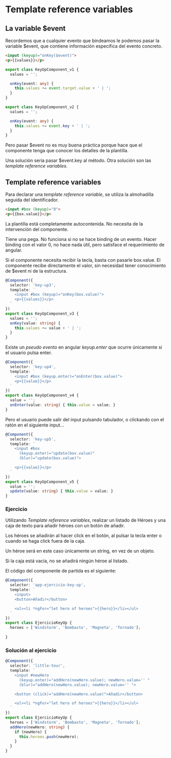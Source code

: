 # Template reference variables

## La variable $event

Recordemos que a cualquier evento que bindeamos le podemos pasar la variable $event, que contiene información específica del evento concreto.

```html
<input (keyup)="onKey($event)">
<p>{{values}}</p>
```

```typescript
export class KeyUpComponent_v1 {
  values = '';

  onKey(event: any) {
    this.values += event.target.value + ' | ';
  }
}
```

```typescript
export class KeyUpComponent_v2 {
  values = '';

  onKey(event: any) {
    this.values += event.key + ' | ';
  }
}
```

Pero pasar $event no es muy buena práctica porque hace que el componente tenga que conocer los detalles de la plantilla.

Una solución sería pasar $event.key al método. Otra solución son las *template reference variables*.


## Template reference variables

Para declarar una *template reference variable*, se utiliza la almohadilla seguida del identificador.

```html
<input #box (keyup)="0">
<p>{{box.value}}</p>
```

La plantilla está completamente autocontenida. No necesita de la intervención del componente.

Tiene una pega. No funciona si no se hace binding de un evento. Hacer binding con el valor 0, no hace nada útil, pero satisface el requerimiento de angular.

Si el componente necesita recibir la tecla, basta con pasarle box.value. El componente recibe directamente el valor, sin necesidad tener conocimiento de $event ni de la estructura.

```typescript
@Component({
  selector: 'key-up3',
  template: `
    <input #box (keyup)="onKey(box.value)">
    <p>{{values}}</p>
  `
})
export class KeyUpComponent_v3 {
  values = '';
  onKey(value: string) {
    this.values += value + ' | ';
  }
}
```

Existe un *pseudo evento* en angular *keyup.enter* que ocurre únicamente si el usuario pulsa enter.

```typescript
@Component({
  selector: 'key-up4',
  template: `
    <input #box (keyup.enter)="onEnter(box.value)">
    <p>{{value}}</p>
  `
})
export class KeyUpComponent_v4 {
  value = '';
  onEnter(value: string) { this.value = value; }
}
```

Pero el usuario puede salir del input pulsando tabulador, o clickando con el ratón en el siguiente input...

```typescript
@Component({
  selector: 'key-up5',
  template: `
    <input #box
      (keyup.enter)="update(box.value)"
      (blur)="update(box.value)">

    <p>{{value}}</p>
  `
})
export class KeyUpComponent_v5 {
  value = '';
  update(value: string) { this.value = value; }
}
```

### Ejercicio

Utilizando *Template reference variables*, realizar un listado de Héroes y una caja de texto para añadir héroes con un botón de añadir.

Los héroes se añadirán al hacer click en el botón, al pulsar la tecla enter o cuando se haga click fuera de la caja.

Un héroe será en este caso únicamente un string, en vez de un objeto.

Si la caja está vacía, no se añadirá ningún héroe al listado.

El código del componente de partida es el siguiente:

```typescript
@Component({
  selector: 'app-ejercicio-key-up',
  template: `
    <input>
    <button>Añadir</button>

    <ul><li *ngFor="let hero of heroes">{{hero}}</li></ul>
  `
})
export class EjercicioKeyUp {
  heroes = ['Windstorm', 'Bombasto', 'Magneta', 'Tornado'];
  
}
```

### Solución al ejercicio

```typescript
@Component({
  selector: 'little-tour',
  template: `
    <input #newHero
      (keyup.enter)="addHero(newHero.value); newHero.value='' "
      (blur)="addHero(newHero.value); newHero.value='' ">

    <button (click)="addHero(newHero.value)">Añadir</button>

    <ul><li *ngFor="let hero of heroes">{{hero}}</li></ul>
  `
})
export class EjercicioKeyUp {
  heroes = ['Windstorm', 'Bombasto', 'Magneta', 'Tornado'];
  addHero(newHero: string) {
    if (newHero) {
      this.heroes.push(newHero);
    }
  }
}
```


